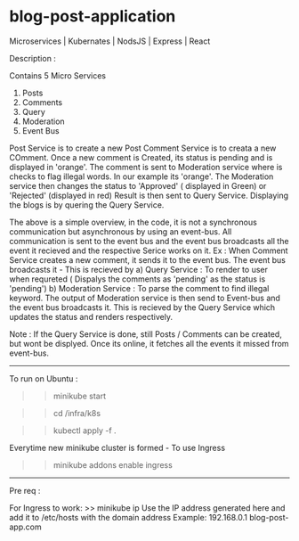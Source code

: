 # blog-post-application
Microservices | Kubernates | NodsJS | Express | React


Description :

Contains 5 Micro Services

1. Posts
2. Comments
3. Query
4. Moderation
5. Event Bus

Post Service is to create a new Post
Comment Service is to creata a new COmment.
Once a new comment is Created, its status is pending and is displayed in 'orange'. The comment is sent to Moderation service where is checks to flag illegal words. In our example its 'orange'.
The Moderation service then changes the status to 'Approved' ( displayed in Green) or 'Rejected' (displayed in red)
Result is then sent to Query Service.
Displaying the blogs is by quering the Query Service.

The above is a simple overview, in the code, it is not a synchronous communication but asynchronous by using an event-bus. All communication is sent to the event bus and the event bus broadcasts all the event it recieved and the respective Serice works on it.
Ex : When Comment Service creates a new comment, it sends it to the event bus. The event bus broadcasts it - This is recieved by
a) Query Service : To render to user when requreted ( Dispalys the comments as 'pending' as the status is 'pending')
b) Moderation Service : To parse the comment to find illegal keyword.
The output of Moderation service is then send to Event-bus and the event bus broadcasts it. This is recieved by the Query Service which updates the status and renders respectively.

Note : If the Query Service is done, still Posts / Comments can be created, but wont be displyed. Once its online, it fetches all the events it missed from event-bus.


--------------------
To run on Ubuntu :

>>minikube start

>>cd /infra/k8s

>>kubectl apply -f .

Everytime new minikube cluster is formed - To use Ingress
>>minikube addons enable ingress

---------------------
Pre req :

For Ingress to work:
    >> minikube ip
    Use the IP address generated here and add it to /etc/hosts with the domain address
    Example:
    192.168.0.1 blog-post-app.com
